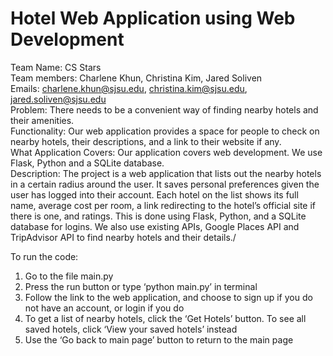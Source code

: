 # Hotel Web Application using Web Development
Team Name: CS Stars\
Team members: Charlene Khun, Christina Kim, Jared Soliven\
Emails: charlene.khun@sjsu.edu, christina.kim@sjsu.edu,  jared.soliven@sjsu.edu\
Problem: There needs to be a convenient way of finding nearby hotels and their amenities.\
Functionality: Our web application provides a space for people to check on nearby hotels, their descriptions, and a link to their website if any.\
What Application Covers: Our application covers web development. We use Flask, Python and a SQLite database.\
Description: The project is a web application that lists out the nearby hotels in a certain radius around the user. It saves personal preferences given the user has logged into their account. Each hotel on the list shows its full name, average cost per room, a link redirecting to the hotel’s official site if there is one, and ratings. This is done using Flask, Python, and a SQLite database for logins. We also use existing APIs, Google Places API and TripAdvisor API to find nearby hotels and their details./

To run the code:
1. Go to the file main.py
2. Press the run button or type ‘python main.py’ in terminal
3. Follow the link to the web application, and choose to sign up if you do not have an account, or login if you do
4. To get a list of nearby hotels, click the ‘Get Hotels’ button. To see all saved hotels, click ‘View your saved hotels’ instead
5. Use the ‘Go back to main page’ button to return to the main page
